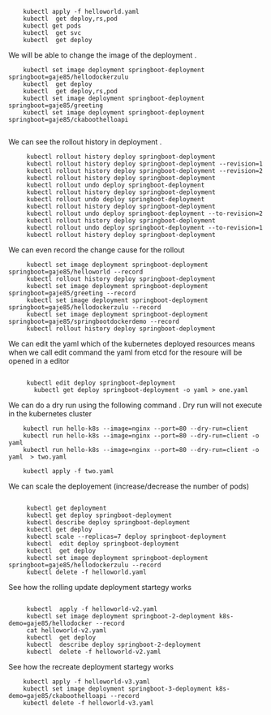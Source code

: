  ```
     kubectl apply -f helloworld.yaml 
     kubectl  get deploy,rs,pod
     kubectl get pods 
     kubectl  get svc 
     kubectl  get deploy 
 ```
We will be able to change the image of the deployment .   

 ```
     kubectl set image deployment springboot-deployment springboot=gaje85/hellodockerzulu
     kubectl  get deploy 
     kubectl  get deploy,rs,pod
     kubectl set image deployment springboot-deployment springboot=gaje85/greeting
     kubectl set image deployment springboot-deployment springboot=gaje85/ckaboothelloapi
    
 ```
We can see the rollout history in deployment .

```
     kubectl rollout history deploy springboot-deployment
     kubectl rollout history deploy springboot-deployment --revision=1
     kubectl rollout history deploy springboot-deployment --revision=2
     kubectl rollout history deploy springboot-deployment
     kubectl rollout undo deploy springboot-deployment
     kubectl rollout history deploy springboot-deployment
     kubectl rollout undo deploy springboot-deployment
     kubectl rollout history deploy springboot-deployment
     kubectl rollout undo deploy springboot-deployment --to-revision=2
     kubectl rollout history deploy springboot-deployment
     kubectl rollout undo deploy springboot-deployment --to-revision=1
     kubectl rollout history deploy springboot-deployment

```
We can even record the change cause for the rollout

```
     kubectl set image deployment springboot-deployment springboot=gaje85/helloworld --record 
     kubectl rollout history deploy springboot-deployment
     kubectl set image deployment springboot-deployment springboot=gaje85/greeting --record 
     kubectl set image deployment springboot-deployment springboot=gaje85/hellodockerzulu --record 
     kubectl set image deployment springboot-deployment springboot=gaje85/springbootdockerdemo --record 
     kubectl rollout history deploy springboot-deployment
```

We can edit the yaml which of the kubernetes deployed resources means when we call edit command the yaml from
etcd for the resoure will be opened in a editor 
```

     kubectl edit deploy springboot-deployment
       kubectl get deploy springboot-deployment -o yaml > one.yaml    
```
We can do a dry run using the following command . Dry run will not execute in the kubernetes cluster
```
    kubectl run hello-k8s --image=nginx --port=80 --dry-run=client
    kubectl run hello-k8s --image=nginx --port=80 --dry-run=client -o yaml
    kubectl run hello-k8s --image=nginx --port=80 --dry-run=client -o yaml  > two.yaml
    
    kubectl apply -f two.yaml
```
We can scale the deployement (increase/decrease the number of pods) 
```
     
     kubectl get deployment 
     kubectl get deploy springboot-deployment
     kubectl describe deploy springboot-deployment
     kubectl get deploy 
     kubectl scale --replicas=7 deploy springboot-deployment
     kubectl  edit deploy springboot-deployment
     kubectl  get deploy 
     kubectl set image deployment springboot-deployment springboot=gaje85/hellodockerzulu --record 
     kubectl delete -f helloworld.yaml 

 ```
See how the rolling update deployment startegy works
```    
     
     kubectl  apply -f helloworld-v2.yaml 
     kubectl set image deployment springboot-2-deployment k8s-demo=gaje85/hellodocker --record 
     cat helloworld-v2.yaml 
     kubectl  get deploy 
     kubectl  describe deploy springboot-2-deployment 
     kubectl  delete -f helloworld-v2.yaml 
 ```
See how the recreate deployment startegy works
 ```
     kubectl apply -f helloworld-v3.yaml 
     kubectl set image deployment springboot-3-deployment k8s-demo=gaje85/ckaboothelloapi --record 
     kubectl delete -f helloworld-v3.yaml 
```

